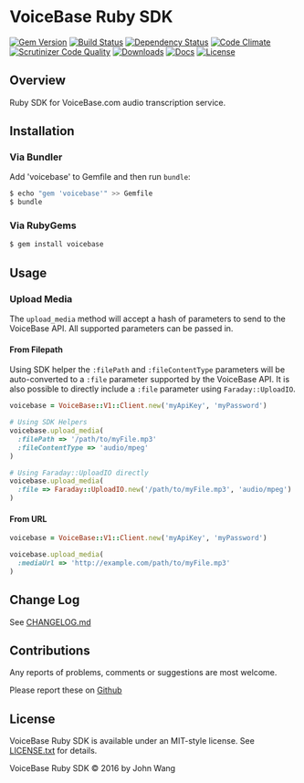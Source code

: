 VoiceBase Ruby SDK
==================

[![Gem Version][gem-version-svg]][gem-version-link]
[![Build Status][build-status-svg]][build-status-link]
[![Dependency Status][dependency-status-svg]][dependency-status-link]
[![Code Climate][codeclimate-status-svg]][codeclimate-status-link]
[![Scrutinizer Code Quality][scrutinizer-status-svg]][scrutinizer-status-link]
[![Downloads][downloads-svg]][downloads-link]
[![Docs][docs-rubydoc-svg]][docs-rubydoc-link]
[![License][license-svg]][license-link]

## Overview

Ruby SDK for VoiceBase.com audio transcription service.

## Installation

### Via Bundler

Add 'voicebase' to Gemfile and then run `bundle`:

```sh
$ echo "gem 'voicebase'" >> Gemfile
$ bundle
```

### Via RubyGems

```sh
$ gem install voicebase
```

## Usage

### Upload Media

The `upload_media` method will accept a hash of parameters to send to the VoiceBase API. All supported parameters can be passed in.

#### From Filepath

Using SDK helper the `:filePath` and `:fileContentType` parameters will be auto-converted to a `:file` parameter supported by the VoiceBase API. It is also possible to directly include a `:file` parameter using `Faraday::UploadIO`.

```ruby
voicebase = VoiceBase::V1::Client.new('myApiKey', 'myPassword')

# Using SDK Helpers
voicebase.upload_media(
  :filePath => '/path/to/myFile.mp3'
  :fileContentType => 'audio/mpeg'
)

# Using Faraday::UploadIO directly
voicebase.upload_media(
  :file => Faraday::UploadIO.new('/path/to/myFile.mp3', 'audio/mpeg')
)
```

#### From URL

```ruby
voicebase = VoiceBase::V1::Client.new('myApiKey', 'myPassword')

voicebase.upload_media(
  :mediaUrl => 'http://example.com/path/to/myFile.mp3'
)
```

## Change Log

See [CHANGELOG.md](CHANGELOG.md)

## Contributions

Any reports of problems, comments or suggestions are most welcome.

Please report these on [Github](https://github.com/grokify/voicebase-sdk-ruby)

## License

VoiceBase Ruby SDK is available under an MIT-style license. See [LICENSE.txt](LICENSE.txt) for details.

VoiceBase Ruby SDK &copy; 2016 by John Wang

 [gem-version-svg]: https://badge.fury.io/rb/voicebase.svg
 [gem-version-link]: http://badge.fury.io/rb/voicebase
 [downloads-svg]: http://ruby-gem-downloads-badge.herokuapp.com/voicebase
 [downloads-link]: https://rubygems.org/gems/voicebase
 [build-status-svg]: https://api.travis-ci.org/grokify/voicebase-sdk-ruby.svg?branch=master
 [build-status-link]: https://travis-ci.org/grokify/voicebase-sdk-ruby
 [dependency-status-svg]: https://gemnasium.com/grokify/voicebase-sdk-ruby.svg
 [dependency-status-link]: https://gemnasium.com/grokify/voicebase-sdk-ruby
 [codeclimate-status-svg]: https://codeclimate.com/github/grokify/voicebase-sdk-ruby/badges/gpa.svg
 [codeclimate-status-link]: https://codeclimate.com/github/grokify/voicebase-sdk-ruby
 [scrutinizer-status-svg]: https://scrutinizer-ci.com/g/grokify/voicebase-sdk-ruby/badges/quality-score.png?b=master
 [scrutinizer-status-link]: https://scrutinizer-ci.com/g/grokify/voicebase-sdk-ruby/?branch=master
 [docs-rubydoc-svg]: https://img.shields.io/badge/docs-rubydoc-blue.svg
 [docs-rubydoc-link]: http://www.rubydoc.info/gems/voicebase/
 [license-svg]: https://img.shields.io/badge/license-MIT-blue.svg
 [license-link]: https://github.com/grokify/voicebase-sdk-ruby/blob/master/LICENSE.txt
